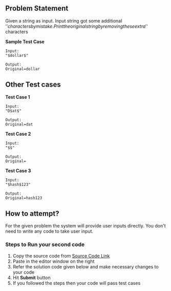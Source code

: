## Problem Statement
Given a string as input. Input string got some additional '$' characters by 
mistake. Print the original string by removing these extra '$' characters

**Sample Test Case**
```
Input:
"$dollar$"

Output:
Original=dollar

```
## Other Test cases
**Test Case 1**
```
Input:
"D$at$"

Output:
Original=dat
```
**Test Case 2**
```
Input:
"$$"

Output:
Original=
```

**Test Case 3**
```
Input:
"$hash$123"

Output:
Original=hash123
```



## How to attempt?
For the given problem the system will provide user inputs directly. You don't need to write any code to take user input.

### Steps to Run your second code
1. Copy the source code from [Source Code Link](https://raw.githubusercontent.com/Aartiarora22/Lab_assignments/main/Q4/T4/Main.java)
2. Paste in the editor window on the right
3. Refer the solution code given below and make necessary changes to your code
4. Hit **Submit** button
5. If you followed the steps then your code will pass test cases

